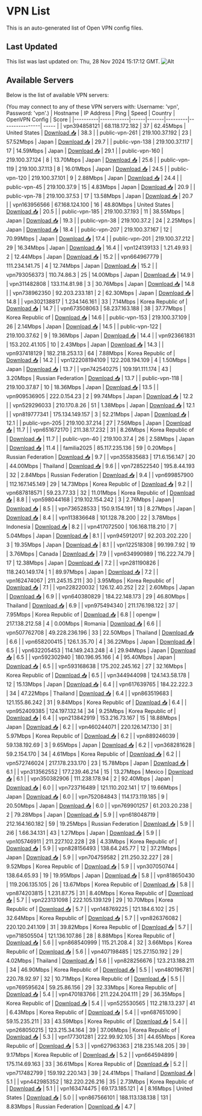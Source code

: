 # VPN List

This is an auto-generated list of Open VPN config files.

## Last Updated

This list was last updated on: Thu, 28 Nov 2024 15:17:12 GMT.
![Alt](https://repobeats.axiom.co/api/embed/186b98318ef1479477931607c1ad7d823f12451f.svg "Repobeats analytics image")

## Available Servers

Below is the list of available VPN servers:

(You may connect to any of these VPN servers with: Username: 'vpn', Password: 'vpn'.)
| Hostname | IP Address | Ping | Speed | Country | OpenVPN Config | Score |
|----------|------------|------|-------|---------|----------------| ----- |
| vpn394858121 | 68.118.172.182 | 37 | 62.45Mbps | United States | [Download 📥](./configs/server_0_US.ovpn) | 38.3 |
| public-vpn-261 | 219.100.37.192 | 23 | 57.52Mbps | Japan | [Download 📥](./configs/server_1_JP.ovpn) | 29.7 |
| public-vpn-138 | 219.100.37.117 | 17 | 14.59Mbps | Japan | [Download 📥](./configs/server_2_JP.ovpn) | 29.1 |
| public-vpn-160 | 219.100.37.124 | 8 | 13.70Mbps | Japan | [Download 📥](./configs/server_3_JP.ovpn) | 25.6 |
| public-vpn-119 | 219.100.37.113 | 8 | 16.01Mbps | Japan | [Download 📥](./configs/server_4_JP.ovpn) | 24.5 |
| public-vpn-120 | 219.100.37.101 | 9 | 2.88Mbps | Japan | [Download 📥](./configs/server_5_JP.ovpn) | 24.4 |
| public-vpn-45 | 219.100.37.9 | 15 | 4.83Mbps | Japan | [Download 📥](./configs/server_6_JP.ovpn) | 20.9 |
| public-vpn-78 | 219.100.37.53 | 17 | 13.58Mbps | Japan | [Download 📥](./configs/server_7_JP.ovpn) | 20.7 |
| vpn163956566 | 67.168.124.100 | 16 | 48.80Mbps | United States | [Download 📥](./configs/server_8_US.ovpn) | 20.5 |
| public-vpn-185 | 219.100.37.193 | 11 | 38.55Mbps | Japan | [Download 📥](./configs/server_9_JP.ovpn) | 19.3 |
| public-vpn-38 | 219.100.37.2 | 24 | 2.25Mbps | Japan | [Download 📥](./configs/server_10_JP.ovpn) | 18.4 |
| public-vpn-207 | 219.100.37.167 | 12 | 70.99Mbps | Japan | [Download 📥](./configs/server_11_JP.ovpn) | 17.4 |
| public-vpn-201 | 219.100.37.212 | 29 | 16.34Mbps | Japan | [Download 📥](./configs/server_12_JP.ovpn) | 16.4 |
| vpn124139133 | 1.21.49.93 | 2 | 12.44Mbps | Japan | [Download 📥](./configs/server_13_JP.ovpn) | 15.2 |
| vpn664967779 | 111.234.141.75 | 4 | 12.74Mbps | Japan | [Download 📥](./configs/server_14_JP.ovpn) | 15.2 |
| vpn793056373 | 110.74.86.3 | 25 | 14.00Mbps | Japan | [Download 📥](./configs/server_15_JP.ovpn) | 14.9 |
| vpn311482808 | 133.114.81.98 | 3 | 30.76Mbps | Japan | [Download 📥](./configs/server_16_JP.ovpn) | 14.8 |
| vpn738962350 | 92.203.233.181 | 2 | 62.30Mbps | Japan | [Download 📥](./configs/server_17_JP.ovpn) | 14.8 |
| vpn302138817 | 1.234.146.161 | 33 | 7.14Mbps | Korea Republic of | [Download 📥](./configs/server_18_KR.ovpn) | 14.7 |
| vpn673508063 | 58.237.163.188 | 38 | 37.77Mbps | Korea Republic of | [Download 📥](./configs/server_19_KR.ovpn) | 14.6 |
| public-vpn-153 | 219.100.37.109 | 26 | 2.14Mbps | Japan | [Download 📥](./configs/server_20_JP.ovpn) | 14.5 |
| public-vpn-122 | 219.100.37.62 | 9 | 19.36Mbps | Japan | [Download 📥](./configs/server_21_JP.ovpn) | 14.4 |
| vpn923661831 | 153.202.41.105 | 10 | 2.43Mbps | Japan | [Download 📥](./configs/server_22_JP.ovpn) | 14.3 |
| vpn937418129 | 182.218.253.13 | 64 | 7.88Mbps | Korea Republic of | [Download 📥](./configs/server_23_KR.ovpn) | 14.2 |
| vpn122208194109 | 122.208.194.109 | 4 | 1.50Mbps | Japan | [Download 📥](./configs/server_24_JP.ovpn) | 13.7 |
| vpn742540275 | 109.191.111.174 | 43 | 3.20Mbps | Russian Federation | [Download 📥](./configs/server_25_RU.ovpn) | 13.7 |
| public-vpn-118 | 219.100.37.87 | 10 | 18.36Mbps | Japan | [Download 📥](./configs/server_26_JP.ovpn) | 13.5 |
| vpn909536905 | 222.0.154.23 | 2 | 99.74Mbps | Japan | [Download 📥](./configs/server_27_JP.ovpn) | 12.2 |
| vpn529296033 | 210.170.8.26 | 51 | 1.38Mbps | Japan | [Download 📥](./configs/server_28_JP.ovpn) | 12.1 |
| vpn819777341 | 175.134.149.157 | 3 | 52.21Mbps | Japan | [Download 📥](./configs/server_29_JP.ovpn) | 12.1 |
| public-vpn-205 | 219.100.37.214 | 27 | 7.56Mbps | Japan | [Download 📥](./configs/server_30_JP.ovpn) | 11.7 |
| vpn651672170 | 211.38.17.232 | 31 | 8.26Mbps | Korea Republic of | [Download 📥](./configs/server_31_KR.ovpn) | 11.7 |
| public-vpn-40 | 219.100.37.4 | 26 | 2.58Mbps | Japan | [Download 📥](./configs/server_32_JP.ovpn) | 11.4 |
| familia2025 | 85.117.235.136 | 59 | 0.20Mbps | Russian Federation | [Download 📥](./configs/server_33_RU.ovpn) | 9.7 |
| vpn355835683 | 171.6.156.147 | 20 | 44.00Mbps | Thailand | [Download 📥](./configs/server_34_TH.ovpn) | 9.6 |
| vpn728522540 | 195.8.44.193 | 32 | 2.84Mbps | Russian Federation | [Download 📥](./configs/server_35_RU.ovpn) | 9.4 |
| vpn699857900 | 112.167.145.149 | 29 | 14.73Mbps | Korea Republic of | [Download 📥](./configs/server_36_KR.ovpn) | 9.2 |
| vpn687818571 | 59.23.77.33 | 32 | 11.01Mbps | Korea Republic of | [Download 📥](./configs/server_37_KR.ovpn) | 8.8 |
| vpn598044168 | 219.102.154.242 | 3 | 2.76Mbps | Japan | [Download 📥](./configs/server_38_JP.ovpn) | 8.5 |
| vpn736528533 | 150.9.154.191 | 13 | 8.27Mbps | Japan | [Download 📥](./configs/server_39_JP.ovpn) | 8.4 |
| vpn113836648 | 101.128.78.200 | 22 | 3.78Mbps | Indonesia | [Download 📥](./configs/server_40_ID.ovpn) | 8.2 |
| vpn417072500 | 106.168.118.210 | 7 | 5.04Mbps | Japan | [Download 📥](./configs/server_41_JP.ovpn) | 8.1 |
| vpn945912017 | 92.203.202.220 | 3 | 19.35Mbps | Japan | [Download 📥](./configs/server_42_JP.ovpn) | 8.1 |
| vpn122518308 | 99.199.7.92 | 19 | 3.76Mbps | Canada | [Download 📥](./configs/server_43_CA.ovpn) | 7.9 |
| vpn634990989 | 116.222.74.79 | 17 | 12.38Mbps | Japan | [Download 📥](./configs/server_44_JP.ovpn) | 7.2 |
| vpn281190826 | 118.240.149.174 | 1 | 89.97Mbps | Japan | [Download 📥](./configs/server_45_JP.ovpn) | 7.2 |
| vpn162474067 | 211.245.15.211 | 30 | 3.95Mbps | Korea Republic of | [Download 📥](./configs/server_46_KR.ovpn) | 7.1 |
| vpn228220032 | 126.12.40.252 | 22 | 2.60Mbps | Japan | [Download 📥](./configs/server_47_JP.ovpn) | 6.9 |
| vpn640380829 | 184.22.148.173 | 29 | 46.80Mbps | Thailand | [Download 📥](./configs/server_48_TH.ovpn) | 6.9 |
| vpn975494340 | 211.176.198.122 | 37 | 7.95Mbps | Korea Republic of | [Download 📥](./configs/server_49_KR.ovpn) | 6.8 |
| opengw | 217.138.212.58 | 4 | 0.00Mbps | Romania | [Download 📥](./configs/server_50_RO.ovpn) | 6.6 |
| vpn507762708 | 49.228.236.196 | 33 | 22.50Mbps | Thailand | [Download 📥](./configs/server_51_TH.ovpn) | 6.6 |
| vpn658200415 | 126.1.35.70 | 4 | 36.22Mbps | Japan | [Download 📥](./configs/server_52_JP.ovpn) | 6.5 |
| vpn632205453 | 114.149.243.248 | 4 | 29.94Mbps | Japan | [Download 📥](./configs/server_53_JP.ovpn) | 6.5 |
| vpn592302940 | 180.196.95.166 | 4 | 95.40Mbps | Japan | [Download 📥](./configs/server_54_JP.ovpn) | 6.5 |
| vpn593168638 | 175.202.245.162 | 27 | 32.16Mbps | Korea Republic of | [Download 📥](./configs/server_55_KR.ovpn) | 6.5 |
| vpn344944098 | 124.143.58.178 | 12 | 15.13Mbps | Japan | [Download 📥](./configs/server_56_JP.ovpn) | 6.4 |
| vpn617639765 | 184.22.222.3 | 34 | 47.22Mbps | Thailand | [Download 📥](./configs/server_57_TH.ovpn) | 6.4 |
| vpn863519683 | 121.155.86.242 | 31 | 9.84Mbps | Korea Republic of | [Download 📥](./configs/server_58_KR.ovpn) | 6.4 |
| vpn952409385 | 124.197.132.14 | 34 | 9.25Mbps | Korea Republic of | [Download 📥](./configs/server_59_KR.ovpn) | 6.4 |
| vpn213842919 | 153.216.73.167 | 15 | 18.88Mbps | Japan | [Download 📥](./configs/server_60_JP.ovpn) | 6.2 |
| vpn460244071 | 220.126.147.130 | 31 | 5.97Mbps | Korea Republic of | [Download 📥](./configs/server_61_KR.ovpn) | 6.2 |
| vpn889246039 | 59.138.192.69 | 3 | 9.65Mbps | Japan | [Download 📥](./configs/server_62_JP.ovpn) | 6.2 |
| vpn368281628 | 59.2.154.170 | 34 | 4.61Mbps | Korea Republic of | [Download 📥](./configs/server_63_KR.ovpn) | 6.2 |
| vpn572746024 | 217.178.233.170 | 23 | 15.78Mbps | Japan | [Download 📥](./configs/server_64_JP.ovpn) | 6.1 |
| vpn313562552 | 177.239.46.214 | 15 | 13.27Mbps | Mexico | [Download 📥](./configs/server_65_MX.ovpn) | 6.1 |
| vpn350382906 | 111.238.178.94 | 2 | 92.40Mbps | Japan | [Download 📥](./configs/server_66_JP.ovpn) | 6.0 |
| vpn723716489 | 121.110.202.141 | 17 | 19.66Mbps | Japan | [Download 📥](./configs/server_67_JP.ovpn) | 6.0 |
| vpn752084843 | 114.173.119.185 | 9 | 20.50Mbps | Japan | [Download 📥](./configs/server_68_JP.ovpn) | 6.0 |
| vpn769901257 | 61.203.20.238 | 2 | 79.28Mbps | Japan | [Download 📥](./configs/server_69_JP.ovpn) | 5.9 |
| vpn618048719 | 212.164.160.182 | 59 | 19.25Mbps | Russian Federation | [Download 📥](./configs/server_70_RU.ovpn) | 5.9 |
| 2i6 | 1.66.34.131 | 43 | 1.27Mbps | Japan | [Download 📥](./configs/server_71_JP.ovpn) | 5.9 |
| vpn105746911 | 211.227.102.228 | 28 | 4.33Mbps | Korea Republic of | [Download 📥](./configs/server_72_KR.ovpn) | 5.9 |
| vpn828156493 | 138.64.245.77 | 12 | 37.21Mbps | Japan | [Download 📥](./configs/server_73_JP.ovpn) | 5.9 |
| vpn704759582 | 211.250.32.227 | 28 | 9.52Mbps | Korea Republic of | [Download 📥](./configs/server_74_KR.ovpn) | 5.9 |
| vpn307050744 | 138.64.65.93 | 19 | 19.95Mbps | Japan | [Download 📥](./configs/server_75_JP.ovpn) | 5.8 |
| vpn818650430 | 119.206.135.105 | 26 | 13.67Mbps | Korea Republic of | [Download 📥](./configs/server_76_KR.ovpn) | 5.8 |
| vpn874203815 | 1.231.87.75 | 31 | 8.40Mbps | Korea Republic of | [Download 📥](./configs/server_77_KR.ovpn) | 5.7 |
| vpn223131098 | 222.105.139.129 | 29 | 10.70Mbps | Korea Republic of | [Download 📥](./configs/server_78_KR.ovpn) | 5.7 |
| vpn148769225 | 121.184.6.102 | 25 | 32.64Mbps | Korea Republic of | [Download 📥](./configs/server_79_KR.ovpn) | 5.7 |
| vpn826376082 | 220.120.241.109 | 31 | 39.82Mbps | Korea Republic of | [Download 📥](./configs/server_80_KR.ovpn) | 5.7 |
| vpn718505504 | 121.136.107.86 | 28 | 8.88Mbps | Korea Republic of | [Download 📥](./configs/server_81_KR.ovpn) | 5.6 |
| vpn868540999 | 115.21.208.4 | 32 | 3.66Mbps | Korea Republic of | [Download 📥](./configs/server_82_KR.ovpn) | 5.6 |
| vpn407198485 | 125.27.150.192 | 29 | 4.02Mbps | Thailand | [Download 📥](./configs/server_83_TH.ovpn) | 5.6 |
| vpn828256676 | 123.213.188.211 | 34 | 46.90Mbps | Korea Republic of | [Download 📥](./configs/server_84_KR.ovpn) | 5.5 |
| vpn480196781 | 220.78.92.97 | 32 | 10.71Mbps | Korea Republic of | [Download 📥](./configs/server_85_KR.ovpn) | 5.5 |
| vpn769595624 | 59.25.86.156 | 29 | 32.33Mbps | Korea Republic of | [Download 📥](./configs/server_86_KR.ovpn) | 5.4 |
| vpn470183766 | 211.224.204.111 | 29 | 36.35Mbps | Korea Republic of | [Download 📥](./configs/server_87_KR.ovpn) | 5.4 |
| vpn525530565 | 112.218.13.237 | 41 | 6.43Mbps | Korea Republic of | [Download 📥](./configs/server_88_KR.ovpn) | 5.4 |
| vpn687651090 | 59.15.235.211 | 33 | 43.59Mbps | Korea Republic of | [Download 📥](./configs/server_89_KR.ovpn) | 5.4 |
| vpn268050215 | 123.215.34.164 | 39 | 37.06Mbps | Korea Republic of | [Download 📥](./configs/server_90_KR.ovpn) | 5.3 |
| vpn177301281 | 222.99.92.105 | 31 | 44.65Mbps | Korea Republic of | [Download 📥](./configs/server_91_KR.ovpn) | 5.3 |
| vpn627963363 | 218.235.148.205 | 39 | 9.17Mbps | Korea Republic of | [Download 📥](./configs/server_92_KR.ovpn) | 5.2 |
| vpn664594899 | 175.114.69.163 | 33 | 36.61Mbps | Korea Republic of | [Download 📥](./configs/server_93_KR.ovpn) | 5.2 |
| vpn717482799 | 159.192.220.143 | 39 | 24.41Mbps | Thailand | [Download 📥](./configs/server_94_TH.ovpn) | 5.1 |
| vpn442985352 | 182.220.226.216 | 35 | 2.73Mbps | Korea Republic of | [Download 📥](./configs/server_95_KR.ovpn) | 5.1 |
| vpn163474475 | 69.173.185.121 | 4 | 8.16Mbps | United States | [Download 📥](./configs/server_96_US.ovpn) | 5.0 |
| vpn867566101 | 188.113.138.138 | 131 | 8.83Mbps | Russian Federation | [Download 📥](./configs/server_97_RU.ovpn) | 4.7 |
